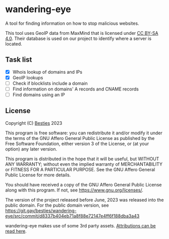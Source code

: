 # wandering-eye

A tool for finding information on how to stop malicious websites.

This tool uses GeoIP data from MaxMind that is licensed under [CC BY-SA 4.0](https://creativecommons.org/licenses/by-sa/4.0/). Their database is used on our project to identify where a server is located.

## Task list

- [x] Whois lookup of domains and IPs
- [x] GeoIP lookups
- [ ] Check if blocklists include a domain
- [ ] Find information on domains' A records and CNAME records
- [ ] Find domains using an IP

## License

Copyright (C) [Besties](https://besties.house) 2023

This program is free software: you can redistribute it and/or modify
it under the terms of the GNU Affero General Public License as published
by the Free Software Foundation, either version 3 of the License, or
(at your option) any later version.

This program is distributed in the hope that it will be useful,
but WITHOUT ANY WARRANTY; without even the implied warranty of
MERCHANTABILITY or FITNESS FOR A PARTICULAR PURPOSE. See the
GNU Affero General Public License for more details.

You should have received a copy of the GNU Affero General Public License
along with this program. If not, see <https://www.gnu.org/licenses/>.

The version of the project released before June, 2023 was released into the public domain.
For the public domain version, see https://git.gay/besties/wandering-eye/src/commit/d8337b404eb71a8f88e72147e4ff6f188dba3a43

wandering-eye makes use of some 3rd party assets. [Attributions can be read here](src/routes/%28app%29/docs/attributions/+page.md).
